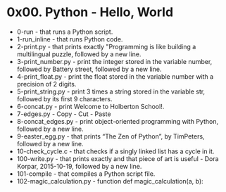 # 0x00. Python - Hello, World

- 0-run -  that runs a Python script.
- 1-run_inline - that runs Python code.
- 2-print.py - that prints exactly "Programming is like building a multilingual puzzle, followed by a new line.
- 3-print_number.py -  print the integer stored in the variable number, followed by Battery street, followed by a new line.
- 4-print_float.py - print the float stored in the variable number with a precision of 2 digits.
- 5-print_string.py -  print 3 times a string stored in the variable str, followed by its first 9 characters.
- 6-concat.py - print Welcome to Holberton School!.
- 7-edges.py -  Copy - Cut - Paste
- 8-concat_edges.py -  print object-oriented programming with Python, followed by a new line.
- 9-easter_egg.py - that prints “The Zen of Python”, by TimPeters, followed by a new line.
- 10-check_cycle.c - that checks if a singly linked list has a cycle in it.
- 100-write.py -  that prints exactly and that piece of art is useful - Dora Korpar, 2015-10-19, followed by a new line.
- 101-compile - that compiles a Python script file.
- 102-magic_calculation.py - function def magic_calculation(a, b):



